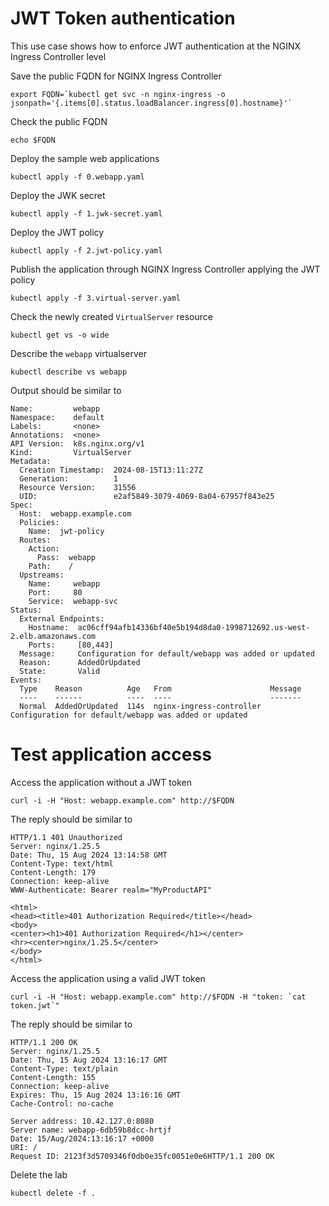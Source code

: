 # JWT Token authentication

This use case shows how to enforce JWT authentication at the NGINX Ingress Controller level

Save the public FQDN for NGINX Ingress Controller
```code
export FQDN=`kubectl get svc -n nginx-ingress -o jsonpath='{.items[0].status.loadBalancer.ingress[0].hostname}'`
```

Check the public FQDN
```code
echo $FQDN
```

Deploy the sample web applications
```code
kubectl apply -f 0.webapp.yaml
```

Deploy the JWK secret
```code
kubectl apply -f 1.jwk-secret.yaml
```

Deploy the JWT policy
```code
kubectl apply -f 2.jwt-policy.yaml
```

Publish the application through NGINX Ingress Controller applying the JWT policy
```code
kubectl apply -f 3.virtual-server.yaml
```

Check the newly created `VirtualServer` resource
```code
kubectl get vs -o wide
```

Describe the `webapp` virtualserver
```code
kubectl describe vs webapp
```

Output should be similar to
```
Name:         webapp
Namespace:    default
Labels:       <none>
Annotations:  <none>
API Version:  k8s.nginx.org/v1
Kind:         VirtualServer
Metadata:
  Creation Timestamp:  2024-08-15T13:11:27Z
  Generation:          1
  Resource Version:    31556
  UID:                 e2af5849-3079-4069-8a04-67957f843e25
Spec:
  Host:  webapp.example.com
  Policies:
    Name:  jwt-policy
  Routes:
    Action:
      Pass:  webapp
    Path:    /
  Upstreams:
    Name:     webapp
    Port:     80
    Service:  webapp-svc
Status:
  External Endpoints:
    Hostname:  ac06cff94afb14336bf40e5b194d8da0-1998712692.us-west-2.elb.amazonaws.com
    Ports:     [80,443]
  Message:     Configuration for default/webapp was added or updated 
  Reason:      AddedOrUpdated
  State:       Valid
Events:
  Type    Reason          Age   From                      Message
  ----    ------          ----  ----                      -------
  Normal  AddedOrUpdated  114s  nginx-ingress-controller  Configuration for default/webapp was added or updated
```

# Test application access

Access the application without a JWT token

```code
curl -i -H "Host: webapp.example.com" http://$FQDN
```

The reply should be similar to
```
HTTP/1.1 401 Unauthorized
Server: nginx/1.25.5
Date: Thu, 15 Aug 2024 13:14:58 GMT
Content-Type: text/html
Content-Length: 179
Connection: keep-alive
WWW-Authenticate: Bearer realm="MyProductAPI"

<html>
<head><title>401 Authorization Required</title></head>
<body>
<center><h1>401 Authorization Required</h1></center>
<hr><center>nginx/1.25.5</center>
</body>
</html>
```

Access the application using a valid JWT token

```code
curl -i -H "Host: webapp.example.com" http://$FQDN -H "token: `cat token.jwt`"
```

The reply should be similar to
```
HTTP/1.1 200 OK
Server: nginx/1.25.5
Date: Thu, 15 Aug 2024 13:16:17 GMT
Content-Type: text/plain
Content-Length: 155
Connection: keep-alive
Expires: Thu, 15 Aug 2024 13:16:16 GMT
Cache-Control: no-cache

Server address: 10.42.127.0:8080
Server name: webapp-6db59b8dcc-hrtjf
Date: 15/Aug/2024:13:16:17 +0000
URI: /
Request ID: 2123f3d5709346f0db0e35fc0051e0e6HTTP/1.1 200 OK
```

Delete the lab

```code
kubectl delete -f .
```
